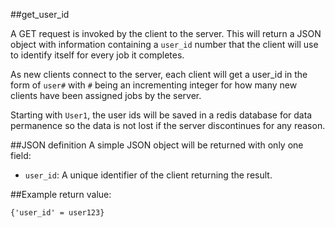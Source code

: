 ##get\_user\_id

A GET request is invoked by the client to the server. This will return a JSON object with information containing a `user_id` number that the client will use to identify itself for every job it completes. 

As new clients connect to the server, each client will get a user_id in the form of `user#` with `#` being an incrementing integer for how many new clients have been assigned jobs by the server. 

Starting with `User1`, the user ids will be saved in a redis database for data permanence so the data is not lost if the server discontinues for any reason.

##JSON definition
A simple JSON object will be returned with only one field:

* `user_id`: A unique identifier of the client returning the result.

##Example return value:
```
{'user_id' = user123}
```

